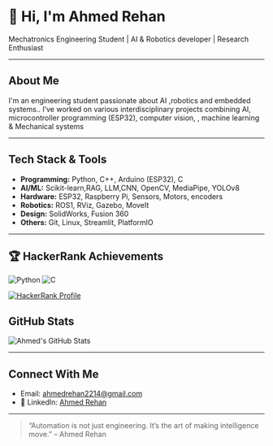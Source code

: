 # 👋 Hi, I'm Ahmed Rehan

 Mechatronics Engineering Student |  AI & Robotics developer |  Research Enthusiast

---

##  About Me

I'm an engineering student passionate about AI ,robotics and embedded systems.. I’ve worked on various interdisciplinary projects combining AI, microcontroller programming (ESP32), computer vision, , machine learning & Mechanical systems




---

##  Tech Stack & Tools

- **Programming:** Python, C++, Arduino (ESP32), C
- **AI/ML:** Scikit-learn,RAG, LLM,CNN, OpenCV, MediaPipe, YOLOv8
- **Hardware:** ESP32, Raspberry Pi, Sensors, Motors, encoders
- **Robotics:** ROS1, RViz, Gazebo, MoveIt
- **Design:** SolidWorks, Fusion 360
- **Others:** Git, Linux, Streamlit, PlatformIO

---
## 🏆 HackerRank Achievements

![Python](https://img.shields.io/badge/Python-⭐⭐⭐⭐⭐-brightgreen)
![C](https://img.shields.io/badge/C-⭐⭐⭐⭐-blue)

[![HackerRank Profile](https://img.shields.io/badge/View%20My%20HackerRank%20Profile-00EA64?style=for-the-badge&logo=HackerRank&logoColor=white)](https://www.hackerrank.com/ahmedrehan2214)

##  GitHub Stats

![Ahmed's GitHub Stats](https://github-readme-stats.vercel.app/api?username=AhmedRehaan1&show_icons=true&count_private=true&v=3)

---

##  Connect With Me

-  Email: ahmedrehan2214@gmail.com  
- 💼 LinkedIn: [Ahmed Rehan](https://www.linkedin.com/in/ahmed-rehan-080604267/)

---

> “Automation is not just engineering. It’s the art of making intelligence move.” – Ahmed Rehan

